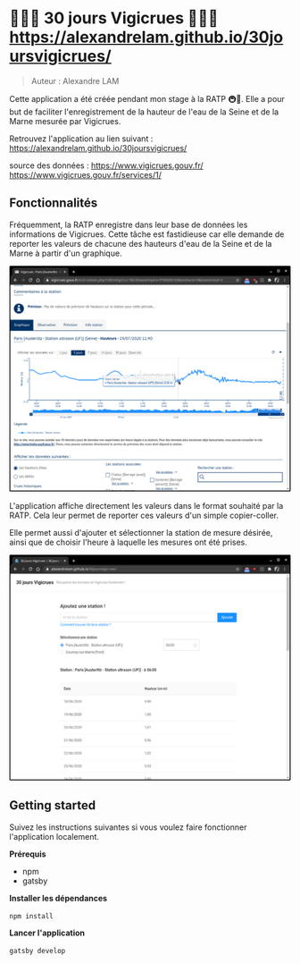 # 🌊🌊🌊 30 jours Vigicrues 🌊🌊🌊  https://alexandrelam.github.io/30joursvigicrues/

> Auteur : Alexandre LAM

Cette application a été créée pendant mon stage à la RATP 🚇🚈.
Elle a pour but de faciliter l'enregistrement de la hauteur de l'eau de la Seine et de la Marne mesurée par Vigicrues.

Retrouvez l'application au lien suivant : https://alexandrelam.github.io/30joursvigicrues/

source des données : https://www.vigicrues.gouv.fr/ https://www.vigicrues.gouv.fr/services/1/

## Fonctionnalités 
Fréquemment, la RATP enregistre dans leur base de données les informations de Vigicrues. Cette tâche est fastidieuse car elle demande de reporter les valeurs de chacune des hauteurs d'eau de la Seine et de la Marne à partir d'un graphique.

<img src="https://github.com/alexandrelam/30joursvigicrues/blob/develop/images/vigicrue.png?raw=true" width="650">

L'application affiche directement les valeurs dans le format souhaité par la RATP. Cela leur permet de reporter ces valeurs d'un simple copier-coller.

Elle permet aussi d'ajouter et sélectionner la station de mesure désirée, ainsi que de choisir l'heure à laquelle les mesures ont été prises.

<img src="https://github.com/alexandrelam/30joursvigicrues/blob/develop/images/app.png?raw=true" width="650">


## Getting started

Suivez les instructions suivantes si vous voulez faire fonctionner l'application localement.

**Prérequis**
- npm
- gatsby

**Installer les dépendances**

```npm install```

**Lancer l'application**

```gatsby develop```

